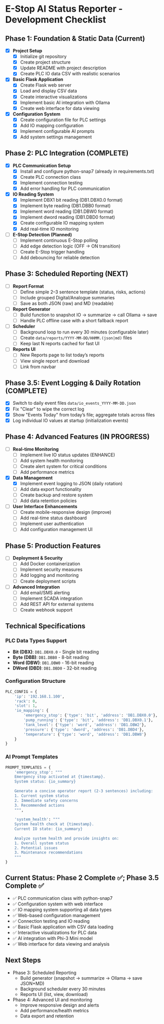 # E-Stop AI Status Reporter - Development Checklist

## Phase 1: Foundation & Static Data (Current)
- [x] **Project Setup**
  - [x] Initialize git repository
  - [x] Create project structure
  - [x] Update README with project description
  - [x] Create PLC IO data CSV with realistic scenarios

- [x] **Basic Flask Application**
  - [x] Create Flask web server
  - [x] Load and display CSV data
  - [x] Create interactive visualizations
  - [x] Implement basic AI integration with Ollama
  - [x] Create web interface for data viewing

- [x] **Configuration System**
  - [x] Create configuration file for PLC settings
  - [x] Add IO mapping configuration
  - [x] Implement configurable AI prompts
  - [x] Add system settings management

## Phase 2: PLC Integration (COMPLETE)
- [x] **PLC Communication Setup**
  - [x] Install and configure python-snap7 (already in requirements.txt)
  - [x] Create PLC connection class
  - [x] Implement connection testing
  - [x] Add error handling for PLC communication

- [x] **IO Reading System**
  - [x] Implement DBX1 bit reading (DB1.DBX0.0 format)
  - [x] Implement byte reading (DB1.DBB0 format)
  - [x] Implement word reading (DB1.DBW0 format)
  - [x] Implement dword reading (DB1.DBD0 format)
  - [x] Create configurable IO mapping system
  - [x] Add real-time IO monitoring

- [ ] **E-Stop Detection (Planned)**
  - [ ] Implement continuous E-Stop polling
  - [ ] Add edge detection logic (OFF → ON transition)
  - [ ] Create E-Stop trigger handling
  - [ ] Add debouncing for reliable detection

## Phase 3: Scheduled Reporting (NEXT)
- [ ] **Report Format**
  - [ ] Define simple 2–3 sentence template (status, risks, actions)
  - [ ] Include grouped Digital/Analogue summaries
  - [ ] Save as both JSON (raw) and MD (readable)

- [ ] **Report Generator**
  - [ ] Build function to snapshot IO → summarize → call Ollama → save
  - [ ] Handle PLC offline case with a short fallback report

- [ ] **Scheduler**
  - [ ] Background loop to run every 30 minutes (configurable later)
  - [ ] Create `data/reports/YYYY-MM-DD/HHMM.(json|md)` files
  - [ ] Keep last N reports cached for fast UI

- [ ] **Reports UI**
  - [ ] New Reports page to list today’s reports
  - [ ] View single report and download
  - [ ] Link from navbar

## Phase 3.5: Event Logging & Daily Rotation (COMPLETE)
- [x] Switch to daily event files `data/io_events_YYYY-MM-DD.json`
- [x] Fix "Clear" to wipe the correct log
- [x] Show "Events Today" from today’s file; aggregate totals across files
- [x] Log individual IO values at startup (initialization events)

## Phase 4: Advanced Features (IN PROGRESS)
- [ ] **Real-time Monitoring**
  - [ ] Implement live IO status updates (ENHANCE)
  - [ ] Add system health monitoring
  - [ ] Create alert system for critical conditions
  - [ ] Add performance metrics

- [x] **Data Management**
  - [x] Implement event logging to JSON (daily rotation)
  - [ ] Add data export functionality
  - [ ] Create backup and restore system
  - [ ] Add data retention policies

- [ ] **User Interface Enhancements**
  - [ ] Create mobile-responsive design (improve)
  - [ ] Add real-time status dashboard
  - [ ] Implement user authentication
  - [ ] Add configuration management UI

## Phase 5: Production Features
- [ ] **Deployment & Security**
  - [ ] Add Docker containerization
  - [ ] Implement security measures
  - [ ] Add logging and monitoring
  - [ ] Create deployment scripts

- [ ] **Advanced Integration**
  - [ ] Add email/SMS alerting
  - [ ] Implement SCADA integration
  - [ ] Add REST API for external systems
  - [ ] Create webhook support

## Technical Specifications

### PLC Data Types Support
- **Bit (DBX)**: `DB1.DBX0.0` - Single bit reading
- **Byte (DBB)**: `DB1.DBB0` - 8-bit reading
- **Word (DBW)**: `DB1.DBW0` - 16-bit reading  
- **DWord (DBD)**: `DB1.DBD0` - 32-bit reading

### Configuration Structure
```python
PLC_CONFIG = {
    'ip': '192.168.1.100',
    'rack': 0,
    'slot': 1,
    'io_mapping': {
        'emergency_stop': {'type': 'bit', 'address': 'DB1.DBX0.0'},
        'pump_running': {'type': 'bit', 'address': 'DB1.DBX0.1'},
        'tank_level': {'type': 'word', 'address': 'DB1.DBW2'},
        'pressure': {'type': 'dword', 'address': 'DB1.DBD4'},
        'temperature': {'type': 'word', 'address': 'DB1.DBW8'}
    }
}
```

### AI Prompt Templates
```python
PROMPT_TEMPLATES = {
    'emergency_stop': """
    Emergency stop activated at {timestamp}.
    System status: {io_summary}
    
    Generate a concise operator report (2-3 sentences) including:
    1. Current system status
    2. Immediate safety concerns
    3. Recommended actions
    """,
    
    'system_health': """
    System health check at {timestamp}.
    Current IO state: {io_summary}
    
    Analyze system health and provide insights on:
    1. Overall system status
    2. Potential issues
    3. Maintenance recommendations
    """
}
```

## Current Status: Phase 2 Complete ✅; Phase 3.5 Complete ✅
- ✅ PLC communication class with python-snap7
- ✅ Configuration system with web interface
- ✅ IO mapping system supporting all data types
- ✅ Web-based configuration management
- ✅ Connection testing and IO reading
- ✅ Basic Flask application with CSV data loading
- ✅ Interactive visualizations for PLC data
- ✅ AI integration with Phi-3 Mini model
- ✅ Web interface for data viewing and analysis

## Next Steps
- Phase 3: Scheduled Reporting
  - Build generator (snapshot → summarize → Ollama → save JSON+MD)
  - Background scheduler every 30 minutes
  - Reports UI (list, view, download)
- Phase 4: Advanced UI and monitoring
  - Improve responsive design and alerts
  - Add performance/health metrics
  - Data export and retention